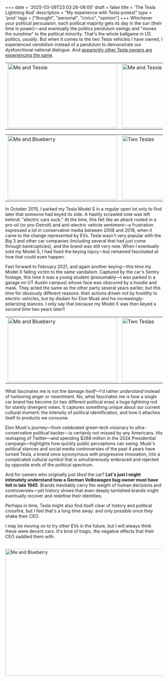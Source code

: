 +++
date = '2025-03-09T23:03:26-06:00'
draft = false
title = 'The Tesla Lightning Rod'
description = "My experience with Tesla protest"
type = 'post'
tags = ["thought", "personal", "civics", "opinion"]
+++
Whichever your political persuasion, each political majority gets its day in the sun (their time in power)—and eventually the politics pendulum swings and "moves the sunshine" to the political minority. That's the whole ballgame in US politics, *usually*. But when it comes to the two Tesla vehicles I have owned, I experienced *vandalism* instead of a pendulum to demonstrate our dysfunctional national dialogue. And [apparently other Tesla owners are experiencing the same](https://www.nytimes.com/2025/03/08/business/elon-musk-tesla-violence-protests-vandalism.html).

<table>
  <tr>
    <td>
     <img src="https://julianwest.me/Blog/posts/images/model-s-1.jpeg" alt="Me and Tessie" width="350" height="205">
      <div></div>
      </td>
      <td>
      <img src="https://julianwest.me/Blog/posts/images/model-s-2.jpeg" alt="Me and Tessie also" width="350" height="205">
      <div></div>
      </td>
  </tr>
</table>
<table>
  <tr>
    <td>
     <img src="https://julianwest.me/Blog/posts/images/model-x-me.jpeg" alt="Me and Blueberry" width="350" height="205">
      <div></div>
      </td>
      <td>
      <img src="https://julianwest.me/Blog/posts/images/model-s-x.jpeg" alt="Two Teslas" width="350" height="205">
      <div></div>
      </td>
  </tr>
</table>

In October 2015, I parked my Tesla Model S in a regular open lot only to find later that someone had keyed its side. A hastily scrawled note was left behind: "electric cars suck." At the time, this felt like an attack rooted in a pro-oil (or pro-Detroit) and anti-electric vehicle sentiment—a frustration expressed a lot in conservative media between 2008 and 2018, when it came to the change represented by EVs.  Tesla wasn't very popular with the Big 3 and other car companies (including several that had just come through bankruptcies), and the brand was still very new.  When I eventually sold my Model S, I had fixed the keying injury—but remained fascinated at how that could even happen.  

Fast forward to February 2021, and again another keying—this time my Model X falling victim to the same vandalism. Captured by the car's Sentry footage, this time it was a young student (presumably—I was parked in a garage on UT Austin campus) whose face was obscured by a hoodie and mask. They acted the same as the other party several years earlier, but *this time* for obviously different reasons: their actions driven not by hostility to electric vehicles, but by disdain for Elon Musk and his increasingly-polarizing stances. I only say that because my Model X was then keyed a *second time* two years later!!  

<table>
  <tr>
    <td>
     <img src="https://julianwest.me/Blog/posts/images/S-vandalism.jpg" alt="Me and Blueberry" width="350" height="205">
      <div></div>
      </td>
      <td>
      <img src="https://julianwest.me/Blog/posts/images/X-vandalism.jpg" alt="Two Teslas" width="350" height="205">
      <div></div>
      </td>
  </tr>
</table>

What fascinates me is not the damage *itself*—I'd rather *understand* instead of harboring anger or resentment. No, what fascinates me is how a single car brand has become (in two different political eras) a huge lightning rod for starkly divergent views. It captures something unique about our current cultural moment: the intensity of political identification, and how it attaches itself to products we consume.  

Elon Musk's journey—from celebrated green-tech visionary to ultra-conservative political backer—is certainly not missed by any Americans. His reshaping of Twitter—and spending $288 million in the 2024 Presidential campaign—highlights how quickly public perceptions can swing.  Musk's political stances and social media controversies of the past 4 years have turned Tesla, a brand once synonymous with progressive innovation, into a complicated cultural symbol that is simultaneously embraced and rejected by opposite ends of the political spectrum.  

And for owners who originally just *liked* the car?  **Let's just I might intimately understand how a German Volkswagen bug owner must have felt in late 1945**. Brands inevitably carry the weight of human decisions and controversies—yet history shows that even deeply tarnished brands might eventually recover and redefine their identities.  

Perhaps in time, Tesla might also find itself clear of history and political crossfire, but I feel that's a long time away: and only possible once they shake their CEO.

I may be moving on to try other EVs in the future, but I will always think these were decent cars.  It's kind of tragic, the negative effects that their CEO saddled them with. <br /> <br />


<img src="https://julianwest.me/Blog/posts/images/X-at-beach.jpg" alt="Me and Blueberry" width="650" height="405">